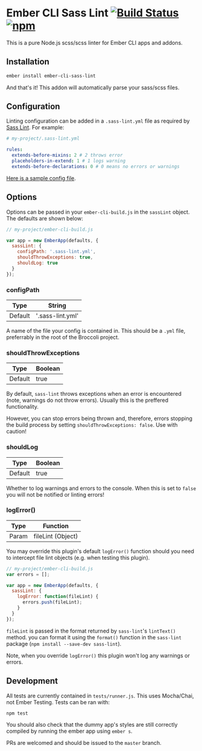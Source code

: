 Ember CLI Sass Lint [![Build Status](https://travis-ci.org/sir-dunxalot/ember-cli-sass-lint.svg?branch=master)](https://travis-ci.org/sir-dunxalot/ember-cli-sass-lint) [![npm](https://img.shields.io/npm/v/ember-cli-sass-lint.svg)](https://www.npmjs.com/package/ember-cli-sass-lint)
======

This is a pure Node.js scss/scss linter for Ember CLI apps and addons.

## Installation

```sh
ember install ember-cli-sass-lint
```

And that's it! This addon will automatically parse your sass/scss files.

## Configuration

Linting configuration can be added in a `.sass-lint.yml` file as required by [Sass Lint](https://github.com/sasstools/sass-lint). For example:

```yml
# my-project/.sass-lint.yml

rules:
  extends-before-mixins: 2 # 2 throws error
  placeholders-in-extend: 1 # 1 logs warning
  extends-before-declarations: 0 # 0 means no errors or warnings
```

[Here is a sample config file](https://github.com/sasstools/sass-lint/blob/develop/docs/sass-lint.yml).

## Options

Options can be passed in your `ember-cli-build.js` in the `sassLint` object. The defaults are shown below:

```js
// my-project/ember-cli-build.js

var app = new EmberApp(defaults, {
  sassLint: {
    configPath: '.sass-lint.yml',
    shouldThrowExceptions: true,
    shouldLog: true
  }
});
```

### configPath

| Type    | String          |
|---------|-----------------|
| Default | '.sass-lint.yml' |

A name of the file your config is contained in. This should be a `.yml` file, preferrably in the root of the Broccoli project.

### shouldThrowExceptions

| Type    | Boolean |
|---------|---------|
| Default | true    |

By default, `sass-lint` throws exceptions when an error is encountered (note, warnings do not throw errors). Usually this is the preffered functionality.

However, you can stop errors being thrown and, therefore, errors stopping the build process by setting `shouldThrowExceptions: false`. Use with caution!

### shouldLog

| Type    | Boolean |
|---------|---------|
| Default | true    |

Whether to log warnings and errors to the console. When this is set to `false` you will not be notified or linting errors!

### logError()

| Type    | Function          |
|---------|-------------------|
| Param   | fileLint (Object) |

You may override this plugin's default `logError()` function should you need to intercept file lint objects (e.g. when testing this plugin).

```js
// my-project/ember-cli-build.js
var errors = [];

var app = new EmberApp(defaults, {
  sassLint: {
    logError: function(fileLint) {
      errors.push(fileLint);
    }
  }
});
```

`fileLint` is passed in the format returned by `sass-lint`'s `lintText()` method. you can format it using the `format()` function in the `sass-lint` package (`npm install --save-dev sass-lint`).

Note, when you override `logError()` this plugin won't log any warnings or errors.

## Development

All tests are currently contained in `tests/runner.js`. This uses Mocha/Chai, not Ember Testing. Tests can be ran with:

```
npm test
```

You should also check that the dummy app's styles are still correctly compiled by running the ember app using `ember s`.

PRs are welcomed and should be issued to the `master` branch.
